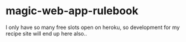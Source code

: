 # magic-web-app-rulebook


I only have so many free slots open on heroku, so development for my recipe site will end up here also..
